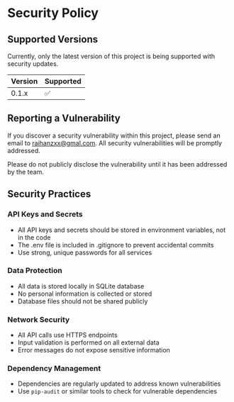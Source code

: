 # Security Policy

## Supported Versions

Currently, only the latest version of this project is being supported with security updates.

| Version | Supported          |
| ------- | ------------------ |
| 0.1.x   | :white_check_mark: |

## Reporting a Vulnerability

If you discover a security vulnerability within this project, please send an email to raihanzxx@gmal.com. All security vulnerabilities will be promptly addressed.

Please do not publicly disclose the vulnerability until it has been addressed by the team.

## Security Practices

### API Keys and Secrets
- All API keys and secrets should be stored in environment variables, not in the code
- The .env file is included in .gitignore to prevent accidental commits
- Use strong, unique passwords for all services

### Data Protection
- All data is stored locally in SQLite database
- No personal information is collected or stored
- Database files should not be shared publicly

### Network Security
- All API calls use HTTPS endpoints
- Input validation is performed on all external data
- Error messages do not expose sensitive information

### Dependency Management
- Dependencies are regularly updated to address known vulnerabilities
- Use `pip-audit` or similar tools to check for vulnerable dependencies